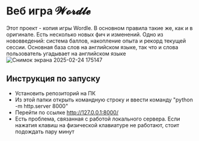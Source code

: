 # Веб игра 𝓦𝓸𝓻𝓭𝓵𝓮
Этот проект - копия игры Wordle. В основном правила такие же, как и в оригинале. Есть несколько новых фич и изменений. Одно из нововведений: система баллов, накопление опыта и рекорд текущей сессии. Основная база слов на английском языке, так что и слова пользователь угадывает на английском языке
![Снимок экрана 2025-02-24 175147](https://github.com/user-attachments/assets/f72090dc-fb7b-431c-93d3-9a9d937f8bfe)
## Инструкция по запуску
- Установить репозиторий на ПК
- Из этой папки открыть командную строку и ввести команду "python -m http.server 8000"
- Перейти по ссылке http://127.0.0.1:8000/
- Есть проблема, связанная с работой локального сервера. Если нажатия клавиш на физической клавиатуре не работают, стоит подождать пару минут
